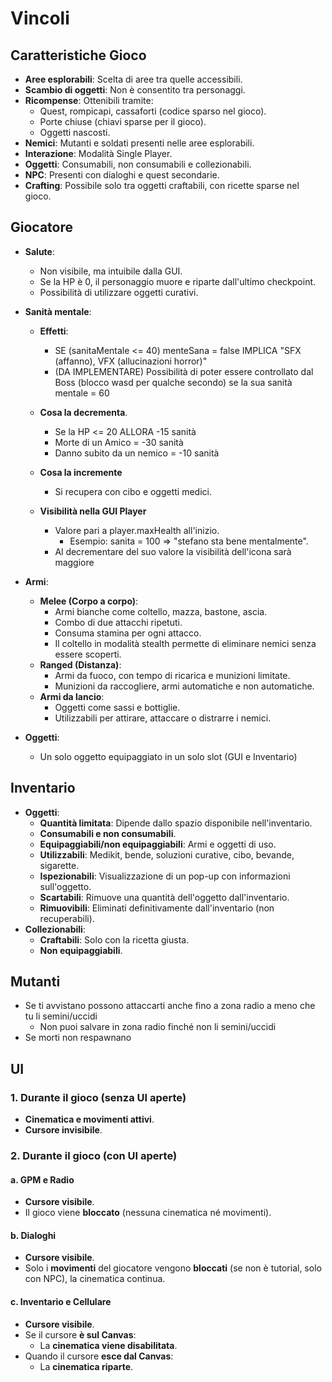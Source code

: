 # Vincoli

## Caratteristiche Gioco

- **Aree esplorabili**: Scelta di aree tra quelle accessibili.
- **Scambio di oggetti**: Non è consentito tra personaggi.
- **Ricompense**: Ottenibili tramite:
  - Quest, rompicapi, cassaforti (codice sparso nel gioco).
  - Porte chiuse (chiavi sparse per il gioco).
  - Oggetti nascosti.
- **Nemici**: Mutanti e soldati presenti nelle aree esplorabili.
- **Interazione**: Modalità Single Player.
- **Oggetti**: Consumabili, non consumabili e collezionabili.
- **NPC**: Presenti con dialoghi e quest secondarie.
- **Crafting**: Possibile solo tra oggetti craftabili, con ricette sparse nel gioco.

## Giocatore

- **Salute**:
  - Non visibile, ma intuibile dalla GUI.
  - Se la HP è 0, il personaggio muore e riparte dall'ultimo checkpoint.
  - Possibilità di utilizzare oggetti curativi.

- **Sanità mentale**: 

  - **Effetti**:
    - SE (sanitaMentale <= 40) menteSana = false IMPLICA "SFX (affanno), VFX (allucinazioni horror)"
    - (DA IMPLEMENTARE) Possibilità di poter essere controllato dal Boss (blocco wasd per qualche secondo) se la sua sanità mentale = 60
    
  - **Cosa la decrementa**.
    - Se la HP <= 20 ALLORA -15 sanità
    - Morte di un Amico = -30 sanità
    - Danno subito da un nemico = -10 sanità

  - **Cosa la incremente**
    - Si recupera con cibo e oggetti medici.

  - **Visibilità nella GUI Player**
    - Valore pari a player.maxHealth all'inizio.
      - Esempio: sanita = 100 => "stefano sta bene mentalmente".
    - Al decrementare del suo valore la visibilità dell'icona sarà maggiore



- **Armi**:
  - **Melee (Corpo a corpo)**:
    - Armi bianche come coltello, mazza, bastone, ascia.
    - Combo di due attacchi ripetuti.
    - Consuma stamina per ogni attacco.
    - Il coltello in modalità stealth permette di eliminare nemici senza essere scoperti.
  - **Ranged (Distanza)**:
    - Armi da fuoco, con tempo di ricarica e munizioni limitate.
    - Munizioni da raccogliere, armi automatiche e non automatiche.
  - **Armi da lancio**:
    - Oggetti come sassi e bottiglie.
    - Utilizzabili per attirare, attaccare o distrarre i nemici.
- **Oggetti**:
  - Un solo oggetto equipaggiato in un solo slot (GUI e Inventario)

## Inventario

- **Oggetti**:
  - **Quantità limitata**: Dipende dallo spazio disponibile nell'inventario.
  - **Consumabili e non consumabili**.
  - **Equipaggiabili/non equipaggiabili**: Armi e oggetti di uso.
  - **Utilizzabili**: Medikit, bende, soluzioni curative, cibo, bevande, sigarette.
  - **Ispezionabili**: Visualizzazione di un pop-up con informazioni sull'oggetto.
  - **Scartabili**: Rimuove una quantità dell'oggetto dall'inventario.
  - **Rimuovibili**: Eliminati definitivamente dall'inventario (non recuperabili).
- **Collezionabili**:
  - **Craftabili**: Solo con la ricetta giusta.
  - **Non equipaggiabili**.

## Mutanti

- Se ti avvistano possono attaccarti anche fino a zona radio a meno che tu li semini/uccidi
  - Non puoi salvare in zona radio finché non li semini/uccidi
- Se morti non respawnano

## UI

### 1. Durante il gioco (senza UI aperte)

- **Cinematica e movimenti attivi**.
- **Cursore invisibile**.

### 2. Durante il gioco (con UI aperte)

#### a. **GPM e Radio**

- **Cursore visibile**.
- Il gioco viene **bloccato** (nessuna cinematica né movimenti).

#### b. **Dialoghi**

- **Cursore visibile**.
- Solo i **movimenti** del giocatore vengono **bloccati** (se non è tutorial, solo con NPC), la cinematica continua.

#### c. **Inventario e Cellulare**

- **Cursore visibile**.
- Se il cursore **è sul Canvas**:
  - La **cinematica viene disabilitata**.
- Quando il cursore **esce dal Canvas**:
  - La **cinematica riparte**.
